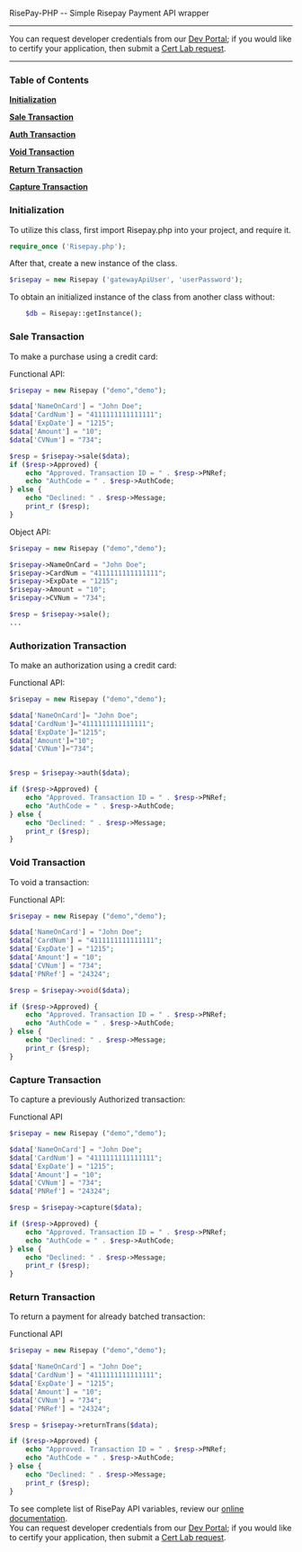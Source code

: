 RisePay-PHP -- Simple Risepay Payment API wrapper

<hr>
You can request developer credentials from our <a href='http://sales.risepay.com/rise-dev-access.html'>Dev Portal</a>; if you would like to certify your application, then submit a <a href='http://sales.risepay.com/rise-cert-lab-access.html'>Cert Lab request</a>.
<hr>

### Table of Contents
**[Initialization](#initialization)**

**[Sale Transaction](#sale-transaction)**

**[Auth Transaction](#authorization-transaction)**

**[Void Transaction](#void-transaction)**

**[Return Transaction](#return-transaction)**

**[Capture Transaction](#capture-transaction)**

### Initialization
To utilize this class, first import Risepay.php into your project, and require it.

```php
require_once ('Risepay.php');
```

After that, create a new instance of the class.

```php
$risepay = new Risepay ('gatewayApiUser', 'userPassword');
```

To obtain an initialized instance of the class from another class without:
```php
    $db = Risepay::getInstance();
```

### Sale Transaction
To make a purchase using a credit card:

Functional API:
```php
$risepay = new Risepay ("demo","demo");

$data['NameOnCard'] = "John Doe";
$data['CardNum'] = "4111111111111111";
$data['ExpDate'] = "1215";
$data['Amount'] = "10";
$data['CVNum'] = "734";

$resp = $risepay->sale($data);
if ($resp->Approved) {
    echo "Approved. Transaction ID = " . $resp->PNRef;
    echo "AuthCode = " . $resp->AuthCode;
} else {
    echo "Declined: " . $resp->Message;
    print_r ($resp);
}

```

Object API:
```php
$risepay = new Risepay ("demo","demo");

$risepay->NameOnCard = "John Doe";
$risepay->CardNum = "4111111111111111";
$risepay->ExpDate = "1215";
$risepay->Amount = "10";
$risepay->CVNum = "734";

$resp = $risepay->sale();
...
```

### Authorization Transaction
To make an authorization using a credit card:

Functional API:
```php
$risepay = new Risepay ("demo","demo");

$data['NameOnCard']= "John Doe";
$data['CardNum']="4111111111111111";
$data['ExpDate']="1215";
$data['Amount']="10";
$data['CVNum']="734";


$resp = $risepay->auth($data);

if ($resp->Approved) {
    echo "Approved. Transaction ID = " . $resp->PNRef;
    echo "AuthCode = " . $resp->AuthCode;
} else {
    echo "Declined: " . $resp->Message;
    print_r ($resp);
}
```

### Void Transaction

To void a transaction:

Functional API:
```php
$risepay = new Risepay ("demo","demo");

$data['NameOnCard'] = "John Doe";
$data['CardNum'] = "4111111111111111";
$data['ExpDate'] = "1215";
$data['Amount'] = "10";
$data['CVNum'] = "734";
$data['PNRef'] = "24324";

$resp = $risepay->void($data);

if ($resp->Approved) {
    echo "Approved. Transaction ID = " . $resp->PNRef;
    echo "AuthCode = " . $resp->AuthCode;
} else {
    echo "Declined: " . $resp->Message;
    print_r ($resp);
}
```

### Capture Transaction

To capture a previously Authorized transaction:

Functional API
```php
$risepay = new Risepay ("demo","demo");

$data['NameOnCard'] = "John Doe";
$data['CardNum'] = "4111111111111111";
$data['ExpDate'] = "1215";
$data['Amount'] = "10";
$data['CVNum'] = "734";
$data['PNRef'] = "24324";

$resp = $risepay->capture($data);

if ($resp->Approved) {
    echo "Approved. Transaction ID = " . $resp->PNRef;
    echo "AuthCode = " . $resp->AuthCode;
} else {
    echo "Declined: " . $resp->Message;
    print_r ($resp);
}
```

### Return Transaction

To return a payment for already batched transaction:

Functional API

```php
$risepay = new Risepay ("demo","demo");

$data['NameOnCard'] = "John Doe";
$data['CardNum'] = "4111111111111111";
$data['ExpDate'] = "1215";
$data['Amount'] = "10";
$data['CVNum'] = "734";
$data['PNRef'] = "24324";

$resp = $risepay->returnTrans($data);

if ($resp->Approved) {
    echo "Approved. Transaction ID = " . $resp->PNRef;
    echo "AuthCode = " . $resp->AuthCode;
} else {
    echo "Declined: " . $resp->Message;
    print_r ($resp);
}
```

To see complete list of RisePay API variables, review our <a href='https://gateway1.risepay.com/vt/nethelp/Documents/processcreditcard.htm'>online documentation</a>. </br> You can request developer credentials from our <a href='http://sales.risepay.com/rise-dev-access.html'>Dev Portal</a>; if you would like to certify your application, then submit a <a href='http://sales.risepay.com/rise-cert-lab-access.html'>Cert Lab request</a>.

